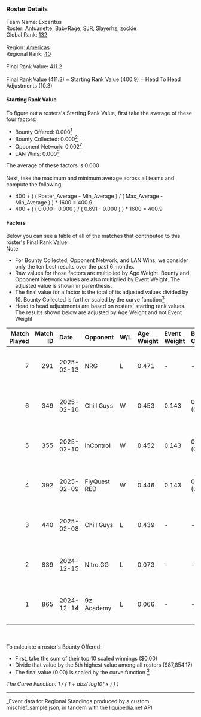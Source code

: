 ### Roster Details<br />
Team Name: Exceritus<br />
Roster: Antuanette, BabyRage, SJR, Slayerhz, zockie<br />
Global Rank: [132](../../standings_global_2025_06_02.md)<br />
<br />
Region: [Americas]( ../../standings_americas_2025_06_02.md)<br />
Regional Rank: [40]( ../../standings_americas_2025_06_02.md)<br />
<br />
Final Rank Value:  411.2<br />
<br />
Final Rank Value (411.2) = Starting Rank Value (400.9) + Head To Head Adjustments (10.3)<br />

#### Starting Rank Value<br />
To figure out a rosters's Starting Rank Value, first take the average of these four factors:<br />
- Bounty Offered: 0.000[<sup>1</sup>](#table2)
- Bounty Collected: 0.000[<sup>2</sup>](#table1)
- Opponent Network: 0.002[<sup>2</sup>](#table1)
- LAN Wins: 0.000[<sup>2</sup>](#table1)

The average of these factors is 0.000<br />
<br />
Next, take the maximum and minimum average across all teams and compute the following:<br />
- 400 + ( ( Roster_Average - Min_Average ) / ( Max_Average - Min_Average ) ) * 1600 = 400.9
- 400 + ( ( 0.000 - 0.000 ) / ( 0.691 - 0.000 ) ) * 1600 = 400.9


#### Factors<br />
Below you can see a table of all of the matches that contributed to this roster's Final Rank Value.<br />
Note:<br />

- For Bounty Collected, Opponent Network, and LAN Wins, we consider only the ten best results over the past 6 months.
- Raw values for those factors are multiplied by Age Weight. Bounty and Opponent Network values are also multiplied by Event Weight. The adjusted value is shown in parenthesis.
- The final value for a factor is the total of its adjusted values divided by 10. Bounty Collected is further scaled by the curve function[<sup>3</sup>](#curveFunction)
- Head to head adjustments are based on rosters' starting rank values. The results shown below are adjusted by Age Weight and not Event Weight
<span id="table1"></span><br />


| Match Played | Match ID | Date       | Opponent     | W/L | Age Weight | Event Weight | Bounty Collected | Opponent Network | LAN Wins  | H2H Adj. | Roster                                      |
| -: | -: | :- | :- | :- | :- | :- | :- | :- | :- | -: | :- |
|            7 |      291 | 2025-02-13 | NRG          | L   | 0.471      | -            | -                | -                | -         |    -2.16 | Antuanette, BabyRage, SJR, Slayerhz, zockie |
|            6 |      349 | 2025-02-10 | Chill Guys   | W   | 0.453      | 0.143        | 0.000 (0.000)    | 0.161 (0.010)    | 0 (0.000) |     7.15 | Antuanette, BabyRage, SJR, Slayerhz, zockie |
|            5 |      355 | 2025-02-10 | InControl    | W   | 0.452      | 0.143        | 0.000 (0.000)    | 0.080 (0.005)    | 0 (0.000) |     7.07 | Antuanette, BabyRage, SJR, Slayerhz, zockie |
|            4 |      392 | 2025-02-09 | FlyQuest RED | W   | 0.446      | 0.143        | 0.000 (0.000)    | 0.000 (0.000)    | 0 (0.000) |     6.97 | Antuanette, BabyRage, SJR, Slayerhz, zockie |
|            3 |      440 | 2025-02-08 | Chill Guys   | L   | 0.439      | -            | -                | -                | -         |    -6.81 | Antuanette, BabyRage, SJR, Slayerhz, zockie |
|            2 |      839 | 2024-12-15 | Nitro.GG     | L   | 0.073      | -            | -                | -                | -         |    -1.15 | Antuanette, BabyRage, SJR, Slayerhz, zockie |
|            1 |      865 | 2024-12-14 | 9z Academy   | L   | 0.066      | -            | -                | -                | -         |    -0.74 | Antuanette, BabyRage, SJR, Slayerhz, zockie |

<br />
<span id="table2"></span><br />
To calculate a roster's Bounty Offered:<br />

- First, take the sum of their top 10 scaled winnings ($0.00)
- Divide that value by the 5th highest value among all rosters ($87,854.17)
- The final value (0.00) is scaled by the curve function.[<sup>3</sup>](#curveFunction)

<span id="curveFunction"></span>_The Curve Function: 1 / ( 1 + abs( log10( x ) ) )_<br />

---
_Event data for Regional Standings produced by a custom mischief_sample.json, in tandem with the liquipedia.net API<br />
